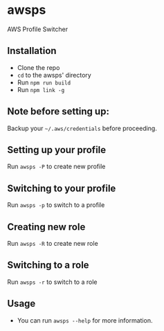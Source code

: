 # awsps  
AWS Profile Switcher  

## Installation  
  
* Clone the repo  
* `cd` to the awsps' directory
* Run `npm run build`
* Run `npm link -g`
  
## Note before setting up:  
  
Backup your `~/.aws/credentials` before proceeding.
  
## Setting up your profile  
  
Run `awsps -P` to create new profile

## Switching to your profile

Run `awsps -p` to switch to a profile

## Creating new role  
  
Run `awsps -R` to create new role

## Switching to a role  
  
Run `awsps -r` to switch to a role

## Usage  
  
* You can run `awsps --help` for more information.
  
